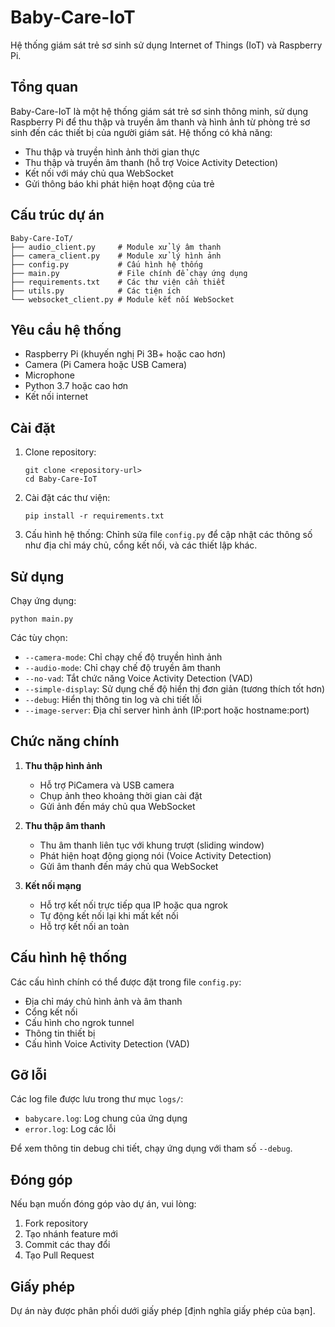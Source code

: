 # Baby-Care-IoT

Hệ thống giám sát trẻ sơ sinh sử dụng Internet of Things (IoT) và Raspberry Pi.

## Tổng quan

Baby-Care-IoT là một hệ thống giám sát trẻ sơ sinh thông minh, sử dụng Raspberry Pi để thu thập và truyền âm thanh và hình ảnh từ phòng trẻ sơ sinh đến các thiết bị của người giám sát. Hệ thống có khả năng:

- Thu thập và truyền hình ảnh thời gian thực
- Thu thập và truyền âm thanh (hỗ trợ Voice Activity Detection)
- Kết nối với máy chủ qua WebSocket
- Gửi thông báo khi phát hiện hoạt động của trẻ

## Cấu trúc dự án

```
Baby-Care-IoT/
├── audio_client.py     # Module xử lý âm thanh
├── camera_client.py    # Module xử lý hình ảnh
├── config.py           # Cấu hình hệ thống
├── main.py             # File chính để chạy ứng dụng
├── requirements.txt    # Các thư viện cần thiết
├── utils.py            # Các tiện ích
└── websocket_client.py # Module kết nối WebSocket
```

## Yêu cầu hệ thống

- Raspberry Pi (khuyến nghị Pi 3B+ hoặc cao hơn)
- Camera (Pi Camera hoặc USB Camera)
- Microphone
- Python 3.7 hoặc cao hơn
- Kết nối internet

## Cài đặt

1. Clone repository:
   ```
   git clone <repository-url>
   cd Baby-Care-IoT
   ```

2. Cài đặt các thư viện:
   ```
   pip install -r requirements.txt
   ```

3. Cấu hình hệ thống:
   Chỉnh sửa file `config.py` để cập nhật các thông số như địa chỉ máy chủ, cổng kết nối, và các thiết lập khác.

## Sử dụng

Chạy ứng dụng:

```
python main.py
```

Các tùy chọn:

- `--camera-mode`: Chỉ chạy chế độ truyền hình ảnh
- `--audio-mode`: Chỉ chạy chế độ truyền âm thanh
- `--no-vad`: Tắt chức năng Voice Activity Detection (VAD)
- `--simple-display`: Sử dụng chế độ hiển thị đơn giản (tương thích tốt hơn)
- `--debug`: Hiển thị thông tin log và chi tiết lỗi
- `--image-server`: Địa chỉ server hình ảnh (IP:port hoặc hostname:port)

## Chức năng chính

1. **Thu thập hình ảnh**
   - Hỗ trợ PiCamera và USB camera
   - Chụp ảnh theo khoảng thời gian cài đặt
   - Gửi ảnh đến máy chủ qua WebSocket

2. **Thu thập âm thanh**
   - Thu âm thanh liên tục với khung trượt (sliding window)
   - Phát hiện hoạt động giọng nói (Voice Activity Detection)
   - Gửi âm thanh đến máy chủ qua WebSocket

3. **Kết nối mạng**
   - Hỗ trợ kết nối trực tiếp qua IP hoặc qua ngrok
   - Tự động kết nối lại khi mất kết nối
   - Hỗ trợ kết nối an toàn

## Cấu hình hệ thống

Các cấu hình chính có thể được đặt trong file `config.py`:

- Địa chỉ máy chủ hình ảnh và âm thanh
- Cổng kết nối
- Cấu hình cho ngrok tunnel
- Thông tin thiết bị
- Cấu hình Voice Activity Detection (VAD)

## Gỡ lỗi

Các log file được lưu trong thư mục `logs/`:
- `babycare.log`: Log chung của ứng dụng
- `error.log`: Log các lỗi

Để xem thông tin debug chi tiết, chạy ứng dụng với tham số `--debug`.

## Đóng góp

Nếu bạn muốn đóng góp vào dự án, vui lòng:
1. Fork repository
2. Tạo nhánh feature mới
3. Commit các thay đổi
4. Tạo Pull Request

## Giấy phép

Dự án này được phân phối dưới giấy phép [định nghĩa giấy phép của bạn].
